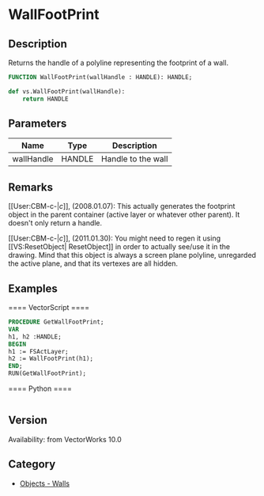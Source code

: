 # WallFootPrint

## Description
Returns the handle of a polyline representing the footprint of a wall.

```pascal
FUNCTION WallFootPrint(wallHandle : HANDLE): HANDLE;
```

```python
def vs.WallFootPrint(wallHandle):
    return HANDLE
```

## Parameters
|Name|Type|Description|
|---|---|---|
|wallHandle|HANDLE|Handle to the wall|

## Remarks
[[User:CBM-c-|_c_]], (2008.01.07): This actually generates the footprint object in the parent container (active layer or whatever other parent). It doesn't only return a handle.

[[User:CBM-c-|_c_]], (2011.01.30): You might need to regen it using [[VS:ResetObject| ResetObject]] in order to actually see/use it in the drawing. Mind that this object is always a screen plane polyline, unregarded the active plane, and that its vertexes are all hidden.

## Examples
==== VectorScript ====
```pascal
PROCEDURE GetWallFootPrint;
VAR
h1, h2 :HANDLE;
BEGIN
h1 := FSActLayer;
h2 := WallFootPrint(h1);
END;
RUN(GetWallFootPrint);
```
==== Python ====
```python

```

## Version
Availability: from VectorWorks 10.0

## Category
* [Objects - Walls](../Categories/Objects%20-%20Walls.md)
